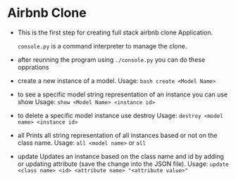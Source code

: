 # Airbnb Clone

- This is the first step for creating full stack airbnb clone Application.

  ```console.py```
is a command interpreter to manage the clone.

- after reunning the program using ```./console.py``` you can do these opprations

- create a new instance of a model.
	Usage:
		```bash
        create <Model Name>
        ```

- to see a specific model string representation of an instance you can use show
	Usage:
		```
        show <Model Name> <instance id>
        ```

- to delete a specific model instance use destroy
	Usage:
		```
        destroy <model name> <instance id>
        ```

- all Prints all string representation of all instances based or not on the class name.
	Usage:
		```
        all <model name>
        ``` or ```all```

- update Updates an instance based on the class name and id by adding or updating attribute (save the change into the JSON file).
	Usage:
		```
        update <class name> <id> <attribute name> "<attribute value>"
        ```

